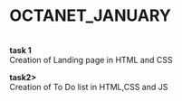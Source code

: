 # OCTANET_JANUARY
<br>
<b>task 1</b>
<br>
Creation of Landing page in HTML and CSS

<b>task2></b>
<br>
Creation of To Do list in HTML,CSS and JS



